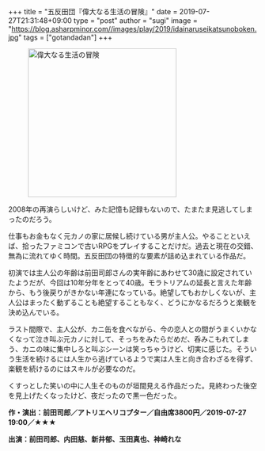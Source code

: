 +++
title = "五反田団『偉大なる生活の冒険』"
date = 2019-07-27T21:31:48+09:00
type = "post"
author = "sugi"
image = "https://blog.asharpminor.com//images/play/2019/idainaruseikatsunoboken.jpg"
tags = ["gotandadan"]
+++
<figure class="alignleft"><img src="/images/play/2019/idainaruseikatsunoboken.jpg" alt="偉大なる生活の冒険" style="width: 300px !important;"></figure>

2008年の再演らしいけど、みた記憶も記録もないので、たまたま見逃してしまったのだろう。

仕事もお金もなく元カノの家に居候し続けている男が主人公。やることといえば、拾ったファミコンで古いRPGをプレイすることだけだ。過去と現在の交錯、無為に流れてゆく時間。五反田団の特徴的な要素が詰め込まれている作品だ。

初演では主人公の年齢は前田司郎さんの実年齢にあわせて30歳に設定されていたようだが、今回は10年分年をとって40歳。モラトリアムの延長と言えた年齢から、もう後戻りがきかない年連になっている。絶望してもおかしくないが、主人公はまったく動ずることも絶望することもなく、どうにかなるだろうと楽観を決め込んでいる。

ラスト間際で、主人公が、カニ缶を食べながら、今の恋人との間がうまくいかなくなって泣き叫ぶ元カノに対して、そっちをみたらだめだ、呑みこもれてしまう、カニの味に集中しろと叫ぶシーンは笑っちゃうけど、切実に感じた。そういう生活を続けるには人生から逃げているようで実は人生と向き合わざるを得ず、楽観を続けるのにはスキルが必要なのだ。

くすっとした笑いの中に人生そのものが垣間見える作品だった。見終わった後空を見上げたくなったけど、夜だったので黒一色だった。

**作・演出：前田司郎／アトリエヘリコプター／自由席3800円／2019-07-27 19:00／★★★**

**出演：前田司郎、内田慈、新井郁、玉田真也、神崎れな**